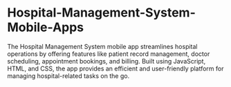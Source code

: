 # Hospital-Management-System-Mobile-Apps
The Hospital Management System mobile app streamlines hospital operations by offering features like patient record management, doctor scheduling, appointment bookings, and billing. Built using JavaScript, HTML, and CSS, the app provides an efficient and user-friendly platform for managing hospital-related tasks on the go.
